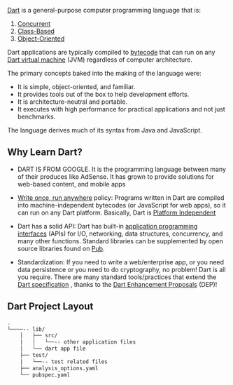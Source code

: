 [Dart](https://en.wikipedia.org/wiki/Dart_(programming_language)) is a general-purpose computer programming language that is:
 1. [Concurrent](https://en.wikipedia.org/wiki/Concurrent_computing)
 2. [Class-Based](https://en.wikipedia.org/wiki/Class-based_programming)
 3. [Object-Oriented](https://en.wikipedia.org/wiki/Object-oriented_programming)

Dart applications are typically compiled to [bytecode](https://en.wikipedia.org/wiki/Bytecode) that can run on any [Dart virtual machine](https://en.wikipedia.org/wiki/Dart_virtual_machine) (JVM) regardless of computer architecture.

The primary concepts baked into the making of the language were:

 - It is simple, object-oriented, and familiar.
 - It provides tools out of the box to help development efforts.
 - It is architecture-neutral and portable.
 - It executes with high performance for practical applications and not just benchmarks.

The language derives much of its syntax from Java and JavaScript.

## Why Learn Dart?

- DART IS FROM GOOGLE.
It is the programming language between many of their produces like AdSense.
It has grown to provide solutions for web-based content, and mobile apps

- [Write once, run anywhere](https://en.wikipedia.org/wiki/Write_once,_run_anywhere) policy: Programs written in Dart are compiled into machine-independent bytecodes (or JavaScript for web apps), so it can run on any Dart platform.
Basically, Dart is [Platform Independent](https://en.wikipedia.org/wiki/Cross-platform#Platform-independent_software)

- Dart has a solid API:
Dart has built-in [application programming interfaces](https://en.wikipedia.org/wiki/Application_programming_interface) (APIs) for I/O, networking, data structures, concurrency, and many other functions.
Standard libraries can be supplemented by open source libraries found on [Pub](https://pub.dartlang.org).

- Standardization:
If you need to write a web/enterprise app, or you need data persistence or you need to do cryptography, no problem!
Dart is all you require.
There are many standard tools/practices that extend the [Dart specification](https://www.dartlang.org/guides/language/spec) , thanks to the [Dart Enhancement Proposals](https://github.com/dart-lang/dart_enhancement_proposals) (DEP)!

## Dart Project Layout
```bash
.
└────-- lib/
    │   ├── src/
    |   │   └──-- other application files
    │   └── dart app file
    ├── test/
    |   └──-- test related files
    ├── analysis_options.yaml
    └── pubspec.yaml
```
